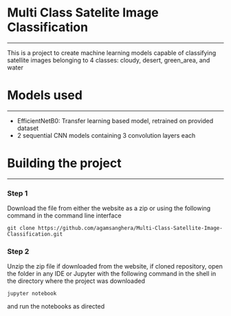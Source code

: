 # Multi Class Satelite Image Classification
------------------------
This is a project to create machine learning models capable of classifying satellite images belonging to 4 classes: cloudy, desert, green_area, and water 

# Models used 
-------------------------
- EfficientNetB0: Transfer learning based model, retrained on provided dataset
- 2 sequential CNN models containing 3 convolution layers each

# Building the project
-------------------------
### Step 1
Download the file from either the website as a zip or using the following command in the command line interface

```
git clone https://github.com/agamsanghera/Multi-Class-Satellite-Image-Classification.git
```

### Step 2

Unzip the zip file if downloaded from the website, if cloned repository, open the folder in any IDE or Jupyter with the following command in the shell in the directory where the project was downloaded

```
jupyter notebook
```
and run the notebooks as directed

